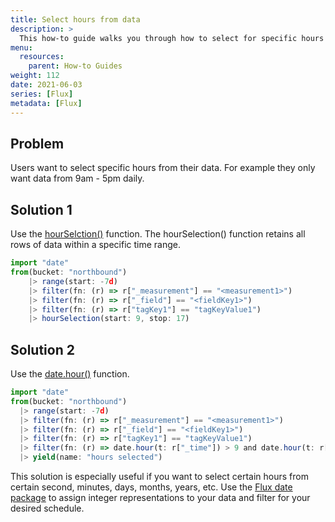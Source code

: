 ```yaml
---
title: Select hours from data 
description: >
  This how-to guide walks you through how to select for specific hours from their data. 
menu:
  resources:
    parent: How-to Guides
weight: 112
date: 2021-06-03
series: [Flux]
metadata: [Flux]
---
```


## Problem
Users want to select specific hours from their data. For example they only want data from 9am - 5pm daily. 

## Solution 1
Use the [hourSelction()](/flux/v0.x/stdlib/universe/hourselection/) function. The hourSelection() function retains all rows of data within a specific time range. 
```js 
import "date"
from(bucket: "northbound")
    |> range(start: -7d)
    |> filter(fn: (r) => r["_measurement"] == "<measurement1>")
    |> filter(fn: (r) => r["_field"] == "<fieldKey1>")
    |> filter(fn: (r) => r["tagKey1"] == "tagKeyValue1")
    |> hourSelection(start: 9, stop: 17)
```


## Solution 2
Use the [date.hour()](/flux/v0.x/stdlib/date/hour/) function. 
```js 
import "date"
from(bucket: "northbound")
  |> range(start: -7d)
  |> filter(fn: (r) => r["_measurement"] == "<measurement1>")
  |> filter(fn: (r) => r["_field"] == "<fieldKey1>")
  |> filter(fn: (r) => r["tagKey1"] == "tagKeyValue1")
  |> filter(fn: (r) => date.hour(t: r["_time"]) > 9 and date.hour(t: r["_time"]) < 17)
  |> yield(name: "hours selected")
```

This solution is especially useful if you want to select certain hours from certain second, minutes, days, months, years, etc. Use the [Flux date package](/flux/v0.x/stdlib/date/) to assign integer representations to your data and filter for your desired schedule. 